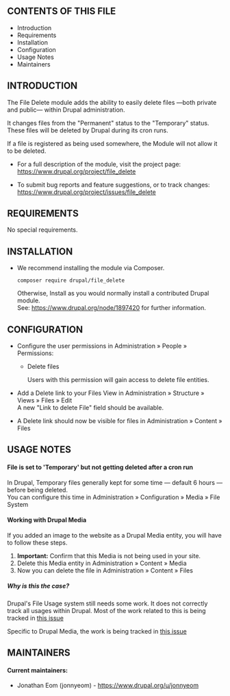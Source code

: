 CONTENTS OF THIS FILE
---------------------

 * Introduction
 * Requirements
 * Installation
 * Configuration
 * Usage Notes
 * Maintainers


INTRODUCTION
------------

The File Delete module adds the ability to easily delete files —both private 
and public— within Drupal administration.

It changes files from the "Permanent" status to the "Temporary" status. These 
files will be deleted by Drupal during its cron runs.

If a file is registered as being used somewhere, the Module will not allow it 
to be deleted.

 * For a full description of the module, visit the project page:  
   https://www.drupal.org/project/file_delete

 * To submit bug reports and feature suggestions, or to track changes:  
   https://www.drupal.org/project/issues/file_delete


REQUIREMENTS
------------

No special requirements.


INSTALLATION
------------

 * We recommend installing the module via Composer.
   ```
   composer require drupal/file_delete
   ```
   Otherwise, Install as you would normally install a contributed Drupal module.  
   See: https://www.drupal.org/node/1897420 for further information.
   

CONFIGURATION
-------------

 * Configure the user permissions in Administration » People » Permissions:

   - Delete files

     Users with this permission will gain access to delete file entities.

 * Add a Delete link to your Files View in Administration » Structure » Views »
   Files » Edit  
   A new "Link to delete File" field should be available.

 * A Delete link should now be visible for files in Administration » Content »
   Files
 

USAGE NOTES
-----------

#### File is set to 'Temporary' but not getting deleted after a cron run
In Drupal, Temporary files generally kept for some time — default 6 hours —
before being deleted.  
You can configure this time in 
Administration » Configuration » Media » File System


#### Working with Drupal Media
If you added an image to the website as a Drupal Media entity, you will have to
follow these steps.
1. **Important:** Confirm that this Media is not being used in your site.
2. Delete this Media entity in Administration » Content » Media
3. Now you can delete the file in Administration » Content » Files


##### Why is this the case?
Drupal's File Usage system still needs some work. It does not correctly track
all usages within Drupal. Most of the work related to this is being tracked in
[this issue](https://www.drupal.org/project/drupal/issues/2821423)

Specific to Drupal Media, the work is being tracked in 
[this issue](https://www.drupal.org/project/drupal/issues/2835840)  


MAINTAINERS
-----------

#### Current maintainers:
 * Jonathan Eom (jonnyeom) - https://www.drupal.org/u/jonnyeom
